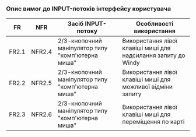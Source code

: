 ### Опис вимог до INPUT-потоків інтерфейсу користувача

| FR    | NFR    | Засіб INPUT-потоку                                | Особливості використання                                       |
|-------|--------|---------------------------------------------------|----------------------------------------------------------------|
| FR2.1 | NFR2.4 | 2/3-кнопочний маніпулятор типу "комп'ютерна миша" | Використання лівої клавіші миші для надсилання запиту до Windy |
| FR2.2 | NFR2.5 | 2/3-кнопочний маніпулятор типу "комп'ютерна миша" | Використання лівої клавіші миші для можливої відміни запиту    |
| FR2.3 | NFR2.6 | 2/3-кнопочний маніпулятор типу "комп'ютерна миша" | Використання лівої клавіші миші для переміщення по карті       |
